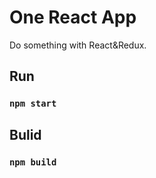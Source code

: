 # One React App

Do something with React&Redux.

## Run

### `npm start` 

## Bulid

### `npm build` 